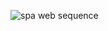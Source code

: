 ![spa web sequence](https://www.websequencediagrams.com/files/render?link=lEPhGgFruOOApB0QwFtOja8dssG4Uvixe8sbMwdl72XnhRKSAb3Dzm1abJsnr8Zr)